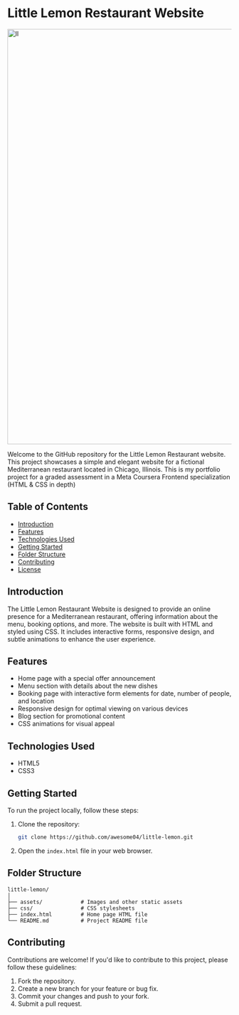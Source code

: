 # Little Lemon Restaurant Website

<img width="934" alt="ll" src="https://github.com/AWESOME04/little-lemon/assets/102630199/961784c0-5083-456c-9a53-0c27c8492af0">

Welcome to the GitHub repository for the Little Lemon Restaurant website. This project showcases a simple and elegant website for a fictional Mediterranean restaurant located in Chicago, Illinois. This is my portfolio project for a graded assessment in a Meta Coursera Frontend specialization (HTML & CSS in depth)

## Table of Contents

- [Introduction](#introduction)
- [Features](#features)
- [Technologies Used](#technologies-used)
- [Getting Started](#getting-started)
- [Folder Structure](#folder-structure)
- [Contributing](#contributing)
- [License](#license)

## Introduction

The Little Lemon Restaurant Website is designed to provide an online presence for a Mediterranean restaurant, offering information about the menu, booking options, and more. The website is built with HTML and styled using CSS. It includes interactive forms, responsive design, and subtle animations to enhance the user experience.

## Features

- Home page with a special offer announcement
- Menu section with details about the new dishes
- Booking page with interactive form elements for date, number of people, and location
- Responsive design for optimal viewing on various devices
- Blog section for promotional content
- CSS animations for visual appeal

## Technologies Used

- HTML5
- CSS3

## Getting Started

To run the project locally, follow these steps:

1. Clone the repository:

   ```bash
   git clone https://github.com/awesome04/little-lemon.git
   ```

2. Open the `index.html` file in your web browser.

## Folder Structure

```
little-lemon/
│
├── assets/            # Images and other static assets
├── css/               # CSS stylesheets
├── index.html         # Home page HTML file
└── README.md          # Project README file
```

## Contributing

Contributions are welcome! If you'd like to contribute to this project, please follow these guidelines:

1. Fork the repository.
2. Create a new branch for your feature or bug fix.
3. Commit your changes and push to your fork.
4. Submit a pull request.
